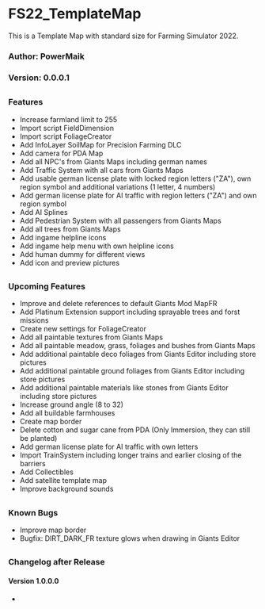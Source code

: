 # FS22_TemplateMap
This is a Template Map with standard size for Farming Simulator 2022.

### Author: PowerMaik
### Version: 0.0.0.1

##
### Features
- Increase farmland limit to 255
- Import script FieldDimension
- Import script FoliageCreator
- Add InfoLayer SoilMap for Precision Farming DLC
- Add camera for PDA Map
- Add all NPC's from Giants Maps including german names
- Add Traffic System with all cars from Giants Maps
- Add usable german license plate with locked region letters ("ZA"), own region symbol and additional variations (1 letter, 4 numbers)
- Add german license plate for AI traffic with region letters ("ZA") and own region symbol
- Add AI Splines
- Add Pedestrian System with all passengers from Giants Maps
- Add all trees from Giants Maps
- Add ingame helpline icons
- Add ingame help menu with own helpline icons
- Add human dummy for different views
- Add icon and preview pictures

##
### Upcoming Features
- Improve and delete references to default Giants Mod MapFR
- Add Platinum Extension support including sprayable trees and forst missions
- Create new settings for FoliageCreator
- Add all paintable textures from Giants Maps
- Add all paintable meadow, grass, foliages and bushes from Giants Maps
- Add additional paintable deco foliages from Giants Editor including store pictures
- Add additional paintable ground foliages from Giants Editor including store pictures
- Add additional paintable materials like stones from Giants Editor including store pictures
- Increase ground angle (8 to 32)
- Add all buildable farmhouses
- Create map border
- Delete cotton and sugar cane from PDA (Only Immersion, they can still be planted)
- Add german license plate for AI traffic with own letters
- Import TrainSystem including longer trains and earlier closing of the barriers
- Add Collectibles
- Add satellite template map
- Improve background sounds

##
### Known Bugs
- Improve map border
- Bugfix: DIRT_DARK_FR texture glows when drawing in Giants Editor

##
### Changelog after Release
#### Version 1.0.0.0
- 